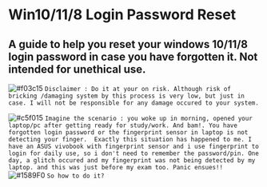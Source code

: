# Win10/11/8 Login Password Reset
## A guide to help you reset your windows 10/11/8 login password in case you have forgotten it. Not intended for unethical use.
![#f03c15](https://placehold.co/15x15/f03c15/f03c15.png) `Disclaimer : Do it at your on risk. Although risk of bricking /damaging system by this process is very low, but just in case. I will not be responsible for any damage occured to your system.`

![#c5f015](https://placehold.co/15x15/c5f015/c5f015.png) `Imagine the scenario : you woke up in morning, opened your laptop/pc after getting ready for study/work. And bam!. You have forgotten login password or the fingerprint sensor in laptop is not detecting your finger. 
Exactly this situation has happened to me. I have an ASUS vivobook with fingerprint sensor and i use fingerprint to login for daily use, so i don't need to remember the password/pin. One day, a glitch occured and my fingerprint was not being detected by my laptop. and this was just before my exam too. Panic ensues!!`
![#1589F0](https://placehold.co/15x15/1589F0/1589F0.png) `So how to do it?`
